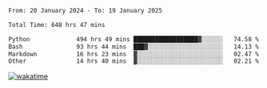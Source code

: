 <!--START_SECTION:waka-->

```txt
From: 20 January 2024 - To: 19 January 2025

Total Time: 648 hrs 47 mins

Python             494 hrs 49 mins ██████████████████▓░░░░░░   74.58 %
Bash               93 hrs 44 mins  ███▓░░░░░░░░░░░░░░░░░░░░░   14.13 %
Markdown           16 hrs 23 mins  ▓░░░░░░░░░░░░░░░░░░░░░░░░   02.47 %
Other              14 hrs 40 mins  ▓░░░░░░░░░░░░░░░░░░░░░░░░   02.21 %
```

<!--END_SECTION:waka-->
[![wakatime](https://wakatime.com/badge/user/5f89a63a-5294-4958-ad30-2b3455e63f2a.svg)](https://wakatime.com/@5f89a63a-5294-4958-ad30-2b3455e63f2a)
